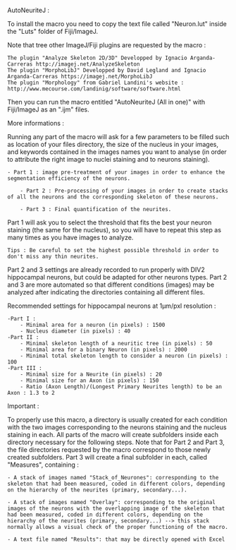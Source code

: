 AutoNeuriteJ :

To install the macro you need to copy the text file called "Neuron.lut" inside the "Luts" folder of Fiji/ImageJ.

Note that tree other ImageJ/Fiji plugins are requested by the macro :
	
	The plugin "Analyze Skeleton 2D/3D" Developped by Ignacio Arganda-Carreras http://imagej.net/AnalyzeSkeleton 
	The plugin "MorphoLibJ" Developped by David Legland and Ignacio Arganda-Carreras https://imagej.net/MorphoLibJ 
	The plugin "Morphology" from Gabriel Landini's website : http://www.mecourse.com/landinig/software/software.html

Then you can run the macro entitled "AutoNeuriteJ (All in one)" with Fiji/ImageJ as an ".ijm" files.

More informations :

Running any part of the macro will ask for a few parameters to be filled such as location of your files directory, the size of the nucleus in your images, and keywords contained in the images names you want to analyse (in order to attribute the right image to nuclei staining and to neurons staining).
        
	- Part 1 : image pre-treatment of your images in order to enhance the segmentation efficiency of the neurons.

        - Part 2 : Pre-processing of your images in order to create stacks of all the neurons and the corresponding skeleton of these neurons.

        - Part 3 : Final quantification of the neurites.

Part 1 will ask you to select the threshold that fits the best your neuron staining (the same for the nucleus), so you will have to repeat this step as many times as you have images to analyze.
        
	Tips : Be careful to set the highest possible threshold in order to don't miss any thin neurites. 

Part 2 and 3 settings are already recorded to run properly with DIV2 hippocampal neurons, but could be adapted for other neurons types.
Part 2 and 3 are more automated so that different conditions (images) may be analyzed after indicating the directories containing all different files.

Recommended settings for hippocampal neurons at 1µm/pxl resolution :

	-Part I :
		- Minimal area for a neuron (in pixels) : 1500
		- Nucleus diameter (in pixels) : 40			
	-Part II :
		- Minimal skeleton length of a neuritic tree (in pixels) : 50
		- Minimal area for a binary Neuron (in pixels) : 2000
		- Minimal total skeleton length to consider a neuron (in pixels) : 100
	-Part III :
		- Minimal size for a Neurite (in pixels) : 20
		- Minimal size for an Axon (in pixels) : 150
		- Ratio (Axon Length)/(Longest Primary Neurites length) to be an Axon : 1.3 to 2


Important :

To properly use this macro, a directory is usually created for each condition with the two images corresponding to the neurons staining and the nucleus staining in each. All parts of the macro will create subfolders inside each directory necessary for the following steps. Note that for Part 2 and Part 3, the file directories requested by the macro correspond to those newly created subfolders. Part 3 will create a final subfolder in each, called "Measures", containing :
	
	- A stack of images named "Stack_of_Neurones": corresponding to the skeleton that had been measured, coded in different colors, depending on the hierarchy of the neurites (primary, secondary...).
        
	- A stack of images named "Overlay": corresponding to the original images of the neurons with the overlapping image of the skeleton that had been measured, coded in different colors, depending on the hierarchy of the neurites (primary, secondary...) --> this stack normally allows a visual check of the proper functioning of the macro.
        
	- A text file named "Results": that may be directly opened with Excel 
